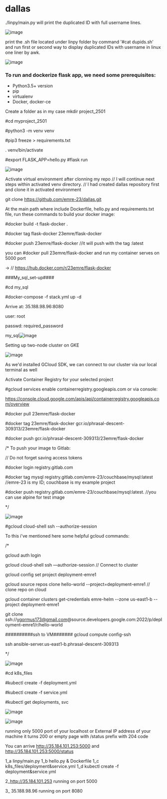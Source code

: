 # dallas

./linpy/main.py will print the duplicated ID with full username lines.

![image](https://user-images.githubusercontent.com/53182424/116794478-e4e68280-aad5-11eb-91e9-4672927d9db4.png)


print the .sh file located under linpy folder by command '#cat dupids.sh' and run first or second way to display duplicated IDs with username in linux one liner by awk.

![image](https://user-images.githubusercontent.com/53182424/116794747-25470000-aad8-11eb-8802-91722f2b7124.png)


### To run and dockerize flask app, we need some prerequisites:
  - Python3.5+ version
  - pip
  - virtualenv
  - Docker, docker-ce

Create a folder as in my case mkdir project_2501

#cd myproject_2501

#python3 -m venv venv

#pip3 freeze > requirements.txt

. venv/bin/activate

#export FLASK_APP=hello.py
#flask run

![image](https://user-images.githubusercontent.com/53182424/116795030-95568580-aada-11eb-9533-9e9a6318c413.png)

Activate virtual environment after clonning my repo
// I will continue next steps within activated venv directory.
// I had created dallas repository first and clone it in activated environment 

git clone https://github.com/emre-23/dallas.git

At the main path where include Dockerfile, hello.py and requirements.txt file, run these commands to build your docker image:

#docker build -t flask-docker .

#docker tag flask-docker 23emre/flask-docker
 
#docker push 23emre/flask-docker //it will push with the tag :latest

you can #docker pull 23emre/flask-docker and run my container serves on 5000 port

-> // https://hub.docker.com/r/23emre/flask-docker


###My_sql_set-up####

#cd my_sql

#docker-compose -f stack.yml up -d

Arrive at: 35.188.98.96:8080

user: root

passwd: required_password

my_sql![image](https://user-images.githubusercontent.com/53182424/116794415-6be72b00-aad5-11eb-85ed-45d9caa03e91.png)

Setting up two-node cluster on GKE

![image](https://user-images.githubusercontent.com/53182424/116794508-1f501f80-aad6-11eb-91aa-9b641b15e075.png)

As we'd installed GCloud SDK, we can connect to our cluster via our local terminal as well

Activate Container Registry for your selected project

#gcloud services enable containerregistry.googleapis.com 
or via console:

https://console.cloud.google.com/apis/api/containerregistry.googleapis.com/overview

#docker pull 23emre/flask-docker

#docker tag 23emre/flask-docker gcr.io/phrasal-descent-309313/23emre/flask-docker

#docker push gcr.io/phrasal-descent-309313/23emre/flask-docker

/* To push your image to Gitlab:

// Do not forget saving access tokens

#docker login registry.gitlab.com

#docker tag mysql registry.gitlab.com/emre-23/couchbase/mysql:latest  //emre-23 is my ID; couchbase is my example project

#docker push registry.gitlab.com/emre-23/couchbase/mysql:latest.      //you can use alpine for test image

*/


![image](https://user-images.githubusercontent.com/53182424/116795932-27fa2300-aae1-11eb-9faf-0a122917952e.png)


#gcloud cloud-shell ssh --authorize-session

To this i've mentioned here some helpful gcloud commands:

/*

gcloud auth login

gcloud cloud-shell ssh —authorize-session // Connect to cluster

gcloud config set project deployment-emre1

gcloud source repos clone hello-world --project=deployment-emre1 // clone repo on cloud

gcloud container clusters get-credentials emre-helm --zone us-east1-b --project deployment-emre1

git clone ssh://ygormus173@gmail.com@source.developers.google.com:2022/p/deployment-emre1/r/hello-world


##########ssh to VM#######
gcloud compute config-ssh

ssh ansible-server.us-east1-b.phrasal-descent-309313

*/

![image](https://user-images.githubusercontent.com/53182424/116794595-d3ea4100-aad6-11eb-8c76-c4fed79bbd8e.png)

#cd k8s_files

#kubectl create -f deployment.yml

#kubectl create -f service.yml

#kubectl get deployments, svc

![image](https://user-images.githubusercontent.com/53182424/116794931-ae126b80-aad9-11eb-81b0-65ba9be2f1c0.png)

![image](https://user-images.githubusercontent.com/53182424/116794951-d9955600-aad9-11eb-9db7-c6ceef9b3102.png)

running only 5000 port of your localhost or External IP address of your machine it turns 200 or empty page with /status prefix with 204 code


You can arrive http://35.184.101.253:5000 and http://35.184.101.253:5000/status

1_a linpy/main.py
1_b hello.py & Dockerfile
1_c k8s_files/deployment&service.yml
1_d kubectl create -f deployment&service.yml

2_http://35.184.101.253 running on port 5000

3_ 35.188.98.96 running on port 8080
